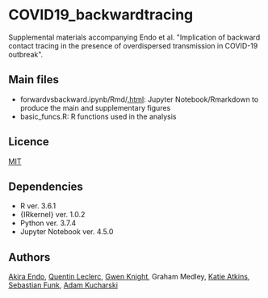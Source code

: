 # COVID19_backwardtracing
Supplemental materials accompanying Endo et al. "Implication of backward contact tracing in the presence of overdispersed transmission in COVID-19 outbreak".

## Main files
* forwardvsbackward.ipynb/Rmd/[.html](https://akira-endo.github.io/COVID19_backwardtracing/COVID19_backwardtracing.html):
Jupyter Notebook/Rmarkdown to produce the main and supplementary figures
* basic_funcs.R:
R functions used in the analysis

## Licence

[MIT](https://github.com/akira-endo/Intro-PMCMC/blob/master/LICENSE)

## Dependencies
* R ver. 3.6.1
* {IRkernel} ver. 1.0.2
* Python ver. 3.7.4
* Jupyter Notebook ver. 4.5.0

## Authors

[Akira Endo](https://github.com/akira-endo), 
[Quentin Leclerc](https://github.com/qleclerc), 
[Gwen Knight](https://github.com/gwenknight), 
Graham Medley,
[Katie Atkins](https://github.com/katiito), 
[Sebastian Funk](https://github.com/sbfnk),
[Adam Kucharski](https://github.com/adamkucharski)

